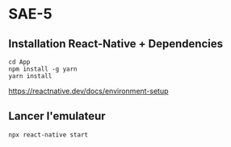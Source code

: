 # SAE-5

## Installation React-Native + Dependencies
```
cd App
npm install -g yarn  
yarn install
```

https://reactnative.dev/docs/environment-setup


## Lancer l'emulateur
```
npx react-native start
```